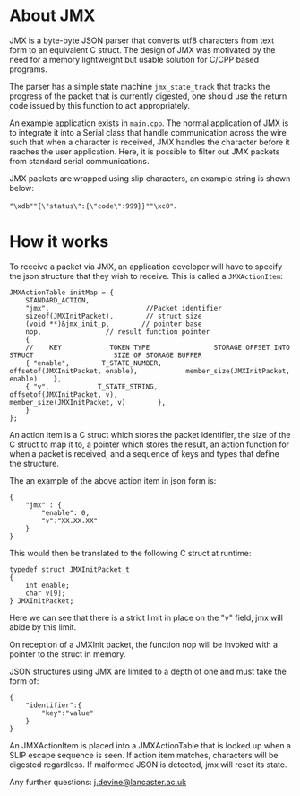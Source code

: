 # About JMX

JMX is a byte-byte JSON parser that converts utf8 characters from text form to an equivalent C struct. The design of JMX was motivated by the need for a memory lightweight but usable solution for C/CPP based programs.

The parser has a simple state machine `jmx_state_track` that tracks the progress of the packet that is currently digested, one should use the return code issued by this function to act appropriately.

An example application exists in `main.cpp`. The normal application of JMX is to integrate it into a Serial class that handle communication across the wire such that when a character is received, JMX handles the character before it reaches the user application. Here, it is possible to filter out JMX packets from standard serial communications.

JMX packets are wrapped using slip characters, an example string is shown below:

`"\xdb""{\"status\":{\"code\":999}}""\xc0"`.

# How it works

To receive a packet via JMX, an application developer will have to specify the json structure that they wish to receive. This is called a `JMXActionItem`:

```
JMXActionTable initMap = {
    STANDARD_ACTION,
    "jmx",                        //Packet identifier
    sizeof(JMXInitPacket),        // struct size
    (void **)&jmx_init_p,        // pointer base
    nop,                // result function pointer
    {
    //    KEY            TOKEN TYPE                STORAGE OFFSET INTO STRUCT                    SIZE OF STORAGE BUFFER
    { "enable",        T_STATE_NUMBER,            offsetof(JMXInitPacket, enable),            member_size(JMXInitPacket, enable)    },
    { "v",            T_STATE_STRING,            offsetof(JMXInitPacket, v),                    member_size(JMXInitPacket, v)        },
    }
};
```

An action item is a C struct which stores the packet identifier, the size of the C struct to map it to, a pointer which stores the result, an action function for when a packet is received, and a sequence of keys and types that define the structure.

The an example of the above action item in json form is:

```
{
    "jmx" : {
        "enable": 0,
        "v":"XX.XX.XX"
    }
}
```

This would then be translated to the following C struct at runtime:

```
typedef struct JMXInitPacket_t
{
    int enable;
    char v[9];
} JMXInitPacket;
```

Here we can see that there is a strict limit in place on the "v" field, jmx will abide by this limit.

On reception of a JMXInit packet, the function nop will be invoked with a pointer to the struct in memory.


JSON structures using JMX are limited to a depth of one and must take the form of:

```
{
    "identifier":{
        "key":"value"
    }
}
```

An JMXActionItem is placed into a JMXActionTable that is looked up when a SLIP escape sequence is seen. If action item matches, characters will be digested regardless. If malformed JSON is detected, jmx will reset its state.

Any further questions: j.devine@lancaster.ac.uk 
